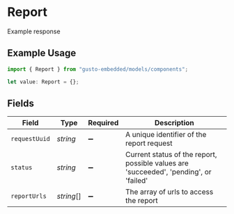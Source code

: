 # Report

Example response

## Example Usage

```typescript
import { Report } from "gusto-embedded/models/components";

let value: Report = {};
```

## Fields

| Field                                                                                 | Type                                                                                  | Required                                                                              | Description                                                                           |
| ------------------------------------------------------------------------------------- | ------------------------------------------------------------------------------------- | ------------------------------------------------------------------------------------- | ------------------------------------------------------------------------------------- |
| `requestUuid`                                                                         | *string*                                                                              | :heavy_minus_sign:                                                                    | A unique identifier of the report request                                             |
| `status`                                                                              | *string*                                                                              | :heavy_minus_sign:                                                                    | Current status of the report, possible values are 'succeeded', 'pending', or 'failed' |
| `reportUrls`                                                                          | *string*[]                                                                            | :heavy_minus_sign:                                                                    | The array of urls to access the report                                                |